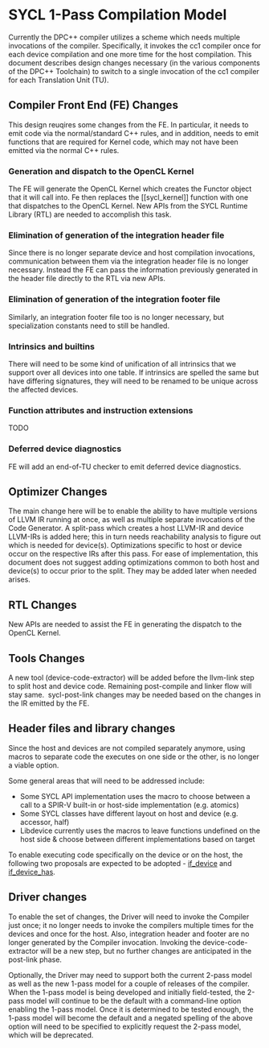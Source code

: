 # SYCL 1-Pass Compilation Model

Currently the DPC++ compiler utilizes a scheme which needs multiple invocations of the compiler.  Specifically, it invokes the cc1 compiler once for each device compilation and one more time for the host compilation.  This document describes design changes necessary (in the various components of the DPC++ Toolchain) to switch to a single invocation of the cc1 compiler for each Translation Unit (TU).

## Compiler Front End (FE) Changes

This design reuqires some changes from the FE.  In particular, it needs to emit code via the normal/standard C++ rules, and in addition, needs to emit functions that are required for Kernel code, which may not have been emitted via the normal C++ rules.

### Generation and dispatch to the OpenCL Kernel

The FE will generate the OpenCL Kernel which creates the Functor object that it will call into.  Fe then replaces the [[sycl_kernel]] function with one that dispatches to the OpenCL Kernel.  New APIs from the SYCL Runtime Library (RTL) are needed to accomplish this task.


### Elimination of generation of the integration header file

Since there is no longer separate device and host compilation invocations, communication between them via the integration header file is no longer necessary.  Instead the FE can pass the information previously generated in the header file directly to the RTL via new APIs.

### Elimination of generation of the integration footer file
Similarly, an integration footer file too is no longer necessary, but specialization constants need to still be handled.

### Intrinsics and builtins
There will need to be some kind of unification of all intrinsics that we support over all devices into one table.  If intrinsics are spelled the same but have differing signatures, they will need to be renamed to be unique across the affected devices.

### Function attributes and instruction extensions
TODO

### Deferred device diagnostics
FE will add an end-of-TU checker to emit deferred device diagnostics.

## Optimizer Changes
The main change here will be to enable the ability to have multiple versions of LLVM IR running at once, as well as multiple separate invocations of the Code Generator.  A split-pass which creates a host LLVM-IR and device LLVM-IRs is added here; this in turn needs reachability analysis to figure out which is needed for device(s).  Optimizations specific to host or device occur on the respective IRs after this pass.  For ease of implementation, this document does not suggest adding optimizations common to both host and device(s) to occur prior to the split.  They may be added later when needed arises.

## RTL Changes
New APIs are needed to assist the FE in generating the dispatch to the OpenCL Kernel.

## Tools Changes
A new tool (device-code-extractor) will be added before the llvm-link step to split host and device code. Remaining post-compile and linker flow will stay same. 
sycl-post-link changes may be needed based on the changes in the IR emitted by the FE.

## Header files and library changes
Since the host and devices are not compiled separately anymore, using macros to separate code the executes on one side or the other, is no longer a viable option.

Some general areas that will need to be addressed include:

* Some SYCL API implementation uses the macro to choose between a call to a SPIR-V built-in or host-side implementation (e.g. atomics)
* Some SYCL classes have different layout on host and device (e.g. accessor, half)
* Libdevice currently uses the macros to leave functions undefined on the host side & choose between different implementations based on target

To enable executing code specifically on the device or on the host, the following two proposals are expected to be adopted - [if_device][1] and [if_device_has][2].
 
[1]:<https://github.com/intel/llvm/pull/8917>
[2]:<https://github.com/intel/llvm/pull/9127>

## Driver changes
To enable the set of changes, the Driver will need to invoke the Compiler just once; it no longer needs to invoke the compilers multiple times for the devices and once for the host.  Also, integration header and footer are no longer generated by the Compiler invocation.  Invoking the device-code-extractor will be a new step, but no further changes are anticipated in the post-link phase.

Optionally, the Driver may need to support both the current 2-pass model as well as the new 1-pass model for a couple of releases of the compiler.   When the 1-pass model is being developed and initially field-tested, the 2-pass model will continue to be the default with a command-line option enabling the 1-pass model.  Once it is determined to be tested enough, the 1-pass model will become the default and a negated spelling of the above option will need to be specified to explicitly request the 2-pass model, which will be deprecated.
